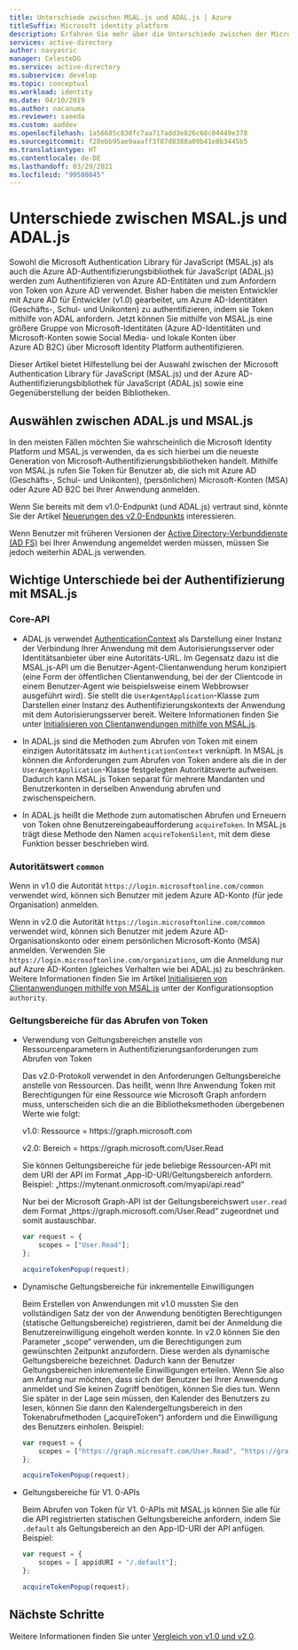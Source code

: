 ```yaml
---
title: Unterschiede zwischen MSAL.js und ADAL.js | Azure
titleSuffix: Microsoft identity platform
description: Erfahren Sie mehr über die Unterschiede zwischen der Microsoft Authentication Library für JavaScript (MSAL.js) und der Azure AD-Authentifizierungsbibliothek für JavaScript (ADAL.js) und über die Auswahl des jeweils zu verwendenden Tools.
services: active-directory
author: navyasric
manager: CelesteDG
ms.service: active-directory
ms.subservice: develop
ms.topic: conceptual
ms.workload: identity
ms.date: 04/10/2019
ms.author: nacanuma
ms.reviewer: saeeda
ms.custom: aaddev
ms.openlocfilehash: 1a56685c830fc7aa717add3e826c68c04449e378
ms.sourcegitcommit: f28ebb95ae9aaaff3f87d8388a09b41e0b3445b5
ms.translationtype: HT
ms.contentlocale: de-DE
ms.lasthandoff: 03/29/2021
ms.locfileid: "99580845"
---
```

# <a name="differences-between-msaljs-and-adaljs"></a>Unterschiede zwischen MSAL.js und ADAL.js

Sowohl die Microsoft Authentication Library für JavaScript (MSAL.js) als auch die Azure AD-Authentifizierungsbibliothek für JavaScript (ADAL.js) werden zum Authentifizieren von Azure AD-Entitäten und zum Anfordern von Token von Azure AD verwendet. Bisher haben die meisten Entwickler mit Azure AD für Entwickler (v1.0) gearbeitet, um Azure AD-Identitäten (Geschäfts-, Schul- und Unikonten) zu authentifizieren, indem sie Token mithilfe von ADAL anfordern. Jetzt können Sie mithilfe von MSAL.js eine größere Gruppe von Microsoft-Identitäten (Azure AD-Identitäten und Microsoft-Konten sowie Social Media- und lokale Konten über Azure AD B2C) über Microsoft Identity Platform authentifizieren.

Dieser Artikel bietet Hilfestellung bei der Auswahl zwischen der Microsoft Authentication Library für JavaScript (MSAL.js) und der Azure AD-Authentifizierungsbibliothek für JavaScript (ADAL.js) sowie eine Gegenüberstellung der beiden Bibliotheken.

## <a name="choosing-between-adaljs-and-msaljs"></a>Auswählen zwischen ADAL.js und MSAL.js

In den meisten Fällen möchten Sie wahrscheinlich die Microsoft Identity Platform und MSAL.js verwenden, da es sich hierbei um die neueste Generation von Microsoft-Authentifizierungsbibliotheken handelt. Mithilfe von MSAL.js rufen Sie Token für Benutzer ab, die sich mit Azure AD (Geschäfts-, Schul- und Unikonten), (persönlichen) Microsoft-Konten (MSA) oder Azure AD B2C bei Ihrer Anwendung anmelden.

Wenn Sie bereits mit dem v1.0-Endpunkt (und ADAL.js) vertraut sind, könnte Sie der Artikel [Neuerungen des v2.0-Endpunkts](../azuread-dev/azure-ad-endpoint-comparison.md) interessieren.

Wenn Benutzer mit früheren Versionen der [Active Directory-Verbunddienste (AD FS)](/windows-server/identity/active-directory-federation-services) bei Ihrer Anwendung angemeldet werden müssen, müssen Sie jedoch weiterhin ADAL.js verwenden.

## <a name="key-differences-in-authentication-with-msaljs"></a>Wichtige Unterschiede bei der Authentifizierung mit MSAL.js

### <a name="core-api"></a>Core-API

* ADAL.js verwendet [AuthenticationContext](https://github.com/AzureAD/azure-activedirectory-library-for-js/wiki/Config-authentication-context#authenticationcontext) als Darstellung einer Instanz der Verbindung Ihrer Anwendung mit dem Autorisierungsserver oder Identitätsanbieter über eine Autoritäts-URL. Im Gegensatz dazu ist die MSAL.js-API um die Benutzer-Agent-Clientanwendung herum konzipiert (eine Form der öffentlichen Clientanwendung, bei der der Clientcode in einem Benutzer-Agent wie beispielsweise einem Webbrowser ausgeführt wird). Sie stellt die `UserAgentApplication`-Klasse zum Darstellen einer Instanz des Authentifizierungskontexts der Anwendung mit dem Autorisierungsserver bereit. Weitere Informationen finden Sie unter [Initialisieren von Clientanwendungen mithilfe von MSAL.js](msal-js-initializing-client-applications.md).

* In ADAL.js sind die Methoden zum Abrufen von Token mit einem einzigen Autoritätssatz im `AuthenticationContext` verknüpft. In MSAL.js können die Anforderungen zum Abrufen von Token andere als die in der `UserAgentApplication`-Klasse festgelegten Autoritätswerte aufweisen. Dadurch kann MSAL.js Token separat für mehrere Mandanten und Benutzerkonten in derselben Anwendung abrufen und zwischenspeichern.

* In ADAL.js heißt die Methode zum automatischen Abrufen und Erneuern von Token ohne Benutzereingabeaufforderung `acquireToken`. In MSAL.js trägt diese Methode den Namen `acquireTokenSilent`, mit dem diese Funktion besser beschrieben wird.

### <a name="authority-value-common"></a>Autoritätswert `common`

Wenn in v1.0 die Autorität `https://login.microsoftonline.com/common` verwendet wird, können sich Benutzer mit jedem Azure AD-Konto (für jede Organisation) anmelden.

Wenn in v2.0 die Autorität `https://login.microsoftonline.com/common` verwendet wird, können sich Benutzer mit jedem Azure AD-Organisationskonto oder einem persönlichen Microsoft-Konto (MSA) anmelden. Verwenden Sie `https://login.microsoftonline.com/organizations`, um die Anmeldung nur auf Azure AD-Konten (gleiches Verhalten wie bei ADAL.js) zu beschränken. Weitere Informationen finden Sie im Artikel [Initialisieren von Clientanwendungen mithilfe von MSAL.js](msal-js-initializing-client-applications.md) unter der Konfigurationsoption `authority`.

### <a name="scopes-for-acquiring-tokens"></a>Geltungsbereiche für das Abrufen von Token
* Verwendung von Geltungsbereichen anstelle von Ressourcenparametern in Authentifizierungsanforderungen zum Abrufen von Token

    Das v2.0-Protokoll verwendet in den Anforderungen Geltungsbereiche anstelle von Ressourcen. Das heißt, wenn Ihre Anwendung Token mit Berechtigungen für eine Ressource wie Microsoft Graph anfordern muss, unterscheiden sich die an die Bibliotheksmethoden übergebenen Werte wie folgt:

    v1.0: Ressource = https\://graph.microsoft.com

    v2.0: Bereich = https\://graph.microsoft.com/User.Read

    Sie können Geltungsbereiche für jede beliebige Ressourcen-API mit dem URI der API im Format „App-ID-URI/Geltungsbereich anfordern. Beispiel: „https:\//mytenant.onmicrosoft.com/myapi/api.read“

    Nur bei der Microsoft Graph-API ist der Geltungsbereichswert `user.read` dem Format „https:\//graph.microsoft.com/User.Read“ zugeordnet und somit austauschbar.

    ```javascript
    var request = {
        scopes = ["User.Read"];
    };

    acquireTokenPopup(request);   
    ```

* Dynamische Geltungsbereiche für inkrementelle Einwilligungen

    Beim Erstellen von Anwendungen mit v1.0 mussten Sie den vollständigen Satz der von der Anwendung benötigten Berechtigungen (statische Geltungsbereiche) registrieren, damit bei der Anmeldung die Benutzereinwilligung eingeholt werden konnte. In v2.0 können Sie den Parameter „scope“ verwenden, um die Berechtigungen zum gewünschten Zeitpunkt anzufordern. Diese werden als dynamische Geltungsbereiche bezeichnet. Dadurch kann der Benutzer Geltungsbereichen inkrementelle Einwilligungen erteilen. Wenn Sie also am Anfang nur möchten, dass sich der Benutzer bei Ihrer Anwendung anmeldet und Sie keinen Zugriff benötigen, können Sie dies tun. Wenn Sie später in der Lage sein müssen, den Kalender des Benutzers zu lesen, können Sie dann den Kalendergeltungsbereich in den Tokenabrufmethoden („acquireToken“) anfordern und die Einwilligung des Benutzers einholen. Beispiel:

    ```javascript
    var request = {
        scopes = ["https://graph.microsoft.com/User.Read", "https://graph.microsoft.com/Calendar.Read"];
    };

    acquireTokenPopup(request);   
    ```

* Geltungsbereiche für V1. 0-APIs

    Beim Abrufen von Token für V1. 0-APIs mit MSAL.js können Sie alle für die API registrierten statischen Geltungsbereiche anfordern, indem Sie `.default` als Geltungsbereich an den App-ID-URI der API anfügen. Beispiel:

    ```javascript
    var request = {
        scopes = [ appidURI + "/.default"];
    };

    acquireTokenPopup(request);
    ```

## <a name="next-steps"></a>Nächste Schritte
Weitere Informationen finden Sie unter [Vergleich von v1.0 und v2.0](../azuread-dev/azure-ad-endpoint-comparison.md).
